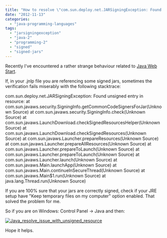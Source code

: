 ```yaml
---
title: "How to resolve \"com.sun.deploy.net.JARSigningException: Found unsigned entry in resource:\""
date: "2012-11-13"
categories: 
  - "java-programming-languages"
tags: 
  - "jarsigningexception"
  - "java-2"
  - "programming-2"
  - "signed"
  - "signed-jars"
---
```


Recently I've encountered a rather strange behaviour related to [Java Web Start](http://en.wikipedia.org/wiki/Java_Web_Start).

If, in your .jnlp file you are referencing some signed jars, sometimes the verification fails miserably with the following stacktrace:

com.sun.deploy.net.JARSigningException: Found unsigned entry in resource: 
	at com.sun.javaws.security.SigningInfo.getCommonCodeSignersForJar(Unknown Source)
	at com.sun.javaws.security.SigningInfo.check(Unknown Source)
	at com.sun.javaws.LaunchDownload.checkSignedResourcesHelper(Unknown Source)
	at com.sun.javaws.LaunchDownload.checkSignedResources(Unknown Source)
	at com.sun.javaws.Launcher.prepareResources(Unknown Source)
	at com.sun.javaws.Launcher.prepareAllResources(Unknown Source)
	at com.sun.javaws.Launcher.prepareToLaunch(Unknown Source)
	at com.sun.javaws.Launcher.prepareToLaunch(Unknown Source)
	at com.sun.javaws.Launcher.launch(Unknown Source)
	at com.sun.javaws.Main.launchApp(Unknown Source)
	at com.sun.javaws.Main.continueInSecureThread(Unknown Source)
	at com.sun.javaws.Main$1.run(Unknown Source)
	at java.lang.Thread.run(Unknown Source)

If you are 100% sure that your jars are correctly signed, check if your JRE setup have "Keep temporary files on my computer" option enabled. That solved the problem for me.

So if you are on Windows: Control Panel -> Java and then:

[![](images/Capture.png "Java_resolve_issue_with_unsigned_resource")](http://andreinc.net/wp-content/uploads/2012/11/Capture.png)

Hope it helps.
